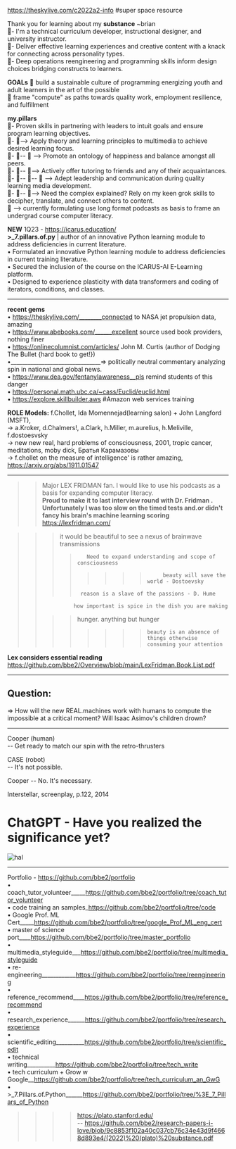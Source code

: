 https://theskylive.com/c2022a2-info  #super space resource  

Thank you for learning about my **substance** ~brian  
👀- I'm a technical curriculum developer, instructional designer, and university instructor.  
👀- Deliver effective learning experiences and creative content with a knack for connecting across personality types.  
👀- Deep operations reengineering and programming skills inform design choices bridging constructs to learners.  

**GOALs**
👋  build a sustainable culture of programming energizing youth and adult learners in the art of the possible  
👋  frame "compute" as paths towards quality work, employment resilience, and fulfillment  

**my.pillars**  
👀-  Proven skills in partnering with leaders to intuit goals and ensure program learning objectives.   
👀- 👀-->  Apply theory and learning principles to multimedia to achieve desired learning focus.   
👀- 👀-- 👀 --> Promote an ontology of happiness and balance amongst all peers.  
👀- 👀-- 👀-->  Actively offer tutoring to friends and any of their acquaintances.  
👀- 👀-- 👀-- 👀 --> Adept leadership and communication during quality learning media development.    
👀- 👀-- 👀--> Need the complex explained? Rely on my keen grok skills to decipher, translate, and connect others to content.   
👀 --> currently formulating use long format podcasts as basis to frame an undergrad course computer literacy.  

**NEW** 1Q23 - https://icarus.education/  
**>_7.pillars.of.py** | author of an innovative Python learning module to address deficiencies in current literature.  
• Formulated an innovative Python learning module to address deficiencies in current training literature.  
• Secured the inclusion of the course on the ICARUS-AI E-Learning platform.  
• Designed to experience plasticity with data transformers and coding of iterators, conditions, and classes.  

------------

**recent gems**  
• https://theskylive.com/________connected to NASA jet propulsion data, amazing   
• https://www.abebooks.com/______excellent source used book providers, nothing finer  
• https://onlinecolumnist.com/articles/ John M. Curtis (author of Dodging The Bullet {hard book to get!})  
•________________________________=> politically neutral commentary analyzing spin in national and global news.  
• https://www.dea.gov/fentanylawareness__pls remind students of this danger     
• https://personal.math.ubc.ca/~cass/Euclid/euclid.html  
• https://explore.skillbuilder.aws  #Amazon web services training  

**ROLE Models:** f.Chollet, Ida Momennejad(learning salon) + John Langford (MSFT),  
-> a.Kroker, d.Chalmers!, a.Clark, h.Miller, m.aurelius, h.Meliville, f.dostoesvsky  
-> new new real, hard problems of consciousness, 2001, tropic cancer, meditations, moby dick, Братья Карамазовы  
-> f.chollet on the measure of intelligence' is rather amazing, https://arxiv.org/abs/1911.01547  

---------

>> Major LEX FRIDMAN fan. I would like to use his podcasts as a basis for expanding computer literacy.  
**Proud to make it to last interview round with Dr. Fridman <secretary position>.**  
**Unfortunately I was too slow on the timed tests and.or didn't fancy his brain's machine learning scoring**
https://lexfridman.com/    

>>>it would be beautiful to see a nexus of brainwave transmissions  
>>>>        Need to expand understanding and scope of consciousness   
>>>> >>>>          beauty will save the world - Dostoevsky   
>>>>      reason is a slave of the passions - D. Hume  
>>               how important is spice in the dish you are making  
>>>>  hunger. anything but hunger  
>>>> >>>>     beauty is an absence of things otherwise consuming your attention  
**Lex considers essential reading**   https://github.com/bbe2/Overview/blob/main/LexFridman.Book.List.pdf  

-----------

## Question:
=> How will the new REAL.machines work with humans to compute the impossible at a critical moment?
Will Isaac Asimov's children drown?  

----------

Cooper (human)  
-- Get ready to match our spin with the retro-thrusters  

CASE (robot)  
-- It's not possible.  

Cooper 
-- No. It's necessary.  

Interstellar, screenplay, p.122, 2014  

# ChatGPT - Have you realized the significance yet?  

![hal](https://user-images.githubusercontent.com/59778456/214678743-db47b171-78a6-4797-8995-6b6b41a0bf52.png)


 ----------------
Portfolio  - https://github.com/bbe2/portfolio  
• coach_tutor_volunteer_____https://github.com/bbe2/portfolio/tree/coach_tutor_volunteer  
• code training an samples_https://github.com/bbe2/portfolio/tree/code  
• Google Prof. ML Cert_____https://github.com/bbe2/portfolio/tree/google_Prof_ML_eng_cert  
• master of science port____https://github.com/bbe2/portfolio/tree/master_portfolio  
• multimedia_styleguide___https://github.com/bbe2/portfolio/tree/multimedia_styleguide  
• re-engineering____________https://github.com/bbe2/portfolio/tree/reengineering  
• reference_recommend____https://github.com/bbe2/portfolio/tree/reference_recommend  
• research_experience______https://github.com/bbe2/portfolio/tree/research_experience  
• scientific_editing__________https://github.com/bbe2/portfolio/tree/scientific_edit  
• technical writing__________https://github.com/bbe2/portfolio/tree/tech_write  
• tech curriculum + Grow w Google__https://github.com/bbe2/portfolio/tree/tech_curriculum_an_GwG  
• >_7.Pillars.of.Python______https://github.com/bbe2/portfolio/tree/%3E_7_Pillars_of_Python  

>>>> https://plato.stanford.edu/  
 -- https://github.com/bbe2/research-papers-i-love/blob/9c8853f102a40c037cb76c34e43d9f4668d893e4/(2022)%20(plato)%20substance.pdf   
 
